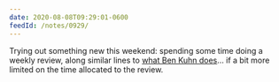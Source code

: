 ```yaml
---
date: 2020-08-08T09:29:01-0600
feedId: /notes/0929/
---
```


Trying out something new this weekend: spending some time doing a weekly review, along similar lines to [what Ben Kuhn does](https://www.benkuhn.net/weekly/)… if a bit more limited on the time allocated to the review.
